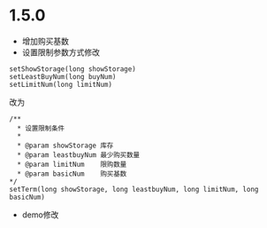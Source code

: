 # 1.5.0
* 增加购买基数
* 设置限制参数方式修改
~~~~
setShowStorage(long showStorage)
setLeastBuyNum(long buyNum)
setLimitNum(long limitNum)
~~~~
改为
~~~~
/**
  * 设置限制条件
  *
  * @param showStorage 库存
  * @param leastbuyNum 最少购买数量
  * @param limitNum    限购数量
  * @param basicNum    购买基数
*/
setTerm(long showStorage, long leastbuyNum, long limitNum, long basicNum)
~~~~
* demo修改

